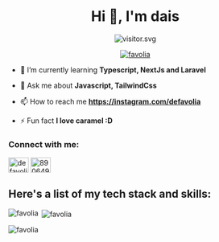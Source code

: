 <h1 align="center">Hi 👋, I'm dais</h1>
<p align="center"><img align="center" src="https://count.getloli.com/get/@favolia?theme=rule34" alt="visitor.svg"></p>

<p align="center"> <a href="https://github.com/ryo-ma/github-profile-trophy"><img src="https://github-profile-trophy.vercel.app/?username=favolia" alt="favolia" /></a> </p>

- 🌱 I’m currently learning **Typescript, NextJs and Laravel**

- 💬 Ask me about **Javascript, TailwindCss**

- 📫 How to reach me **https://instagram.com/defavolia**

- ⚡ Fun fact **I love caramel :D**

<h3 align="left">Connect with me:</h3>
<p align="left">
<a href="https://instagram.com/defavolia" target="blank"><img align="center" src="https://raw.githubusercontent.com/rahuldkjain/github-profile-readme-generator/master/src/images/icons/Social/instagram.svg" alt="defavolia" height="30" width="40" /></a>
<a href="https://discord.gg/890649181230862376" target="blank"><img align="center" src="https://raw.githubusercontent.com/rahuldkjain/github-profile-readme-generator/master/src/images/icons/Social/discord.svg" alt="890649181230862376" height="30" width="40" /></a>
</p>

Here's a list of my tech stack and skills:
---

<p><img align="left" src="https://github-readme-stats.vercel.app/api/top-langs?username=favolia&show_icons=true&locale=en&layout=compact" alt="favolia" /></p>

<p>&nbsp;<img align="center" src="https://github-readme-stats.vercel.app/api?username=favolia&show_icons=true&locale=en" alt="favolia" /></p>

<p><img align="center" src="https://github-readme-streak-stats.herokuapp.com/?user=favolia&" alt="favolia" /></p>

